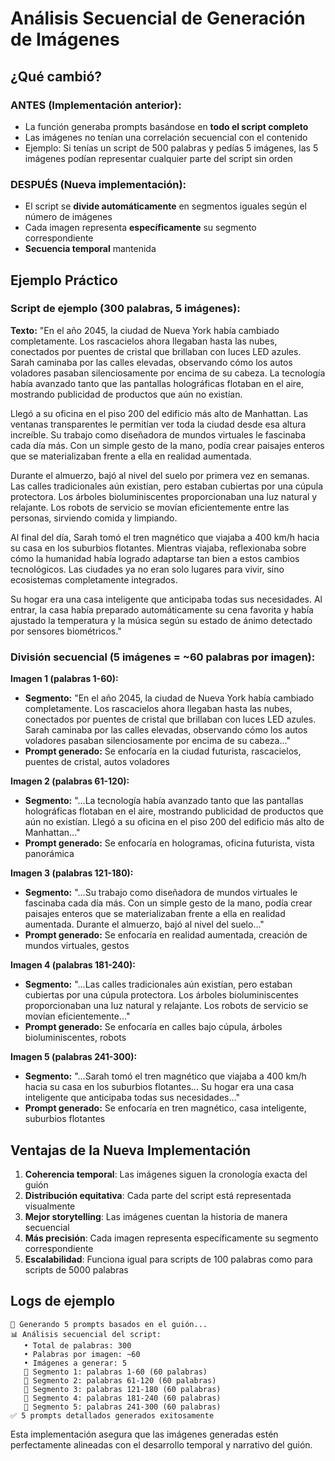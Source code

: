 # Análisis Secuencial de Generación de Imágenes

## ¿Qué cambió?

### ANTES (Implementación anterior):
- La función generaba prompts basándose en **todo el script completo**
- Las imágenes no tenían una correlación secuencial con el contenido
- Ejemplo: Si tenías un script de 500 palabras y pedías 5 imágenes, las 5 imágenes podían representar cualquier parte del script sin orden

### DESPUÉS (Nueva implementación):
- El script se **divide automáticamente** en segmentos iguales según el número de imágenes
- Cada imagen representa **específicamente** su segmento correspondiente
- **Secuencia temporal** mantenida

## Ejemplo Práctico

### Script de ejemplo (300 palabras, 5 imágenes):

**Texto:** "En el año 2045, la ciudad de Nueva York había cambiado completamente. Los rascacielos ahora llegaban hasta las nubes, conectados por puentes de cristal que brillaban con luces LED azules. Sarah caminaba por las calles elevadas, observando cómo los autos voladores pasaban silenciosamente por encima de su cabeza. La tecnología había avanzado tanto que las pantallas holográficas flotaban en el aire, mostrando publicidad de productos que aún no existían. 

Llegó a su oficina en el piso 200 del edificio más alto de Manhattan. Las ventanas transparentes le permitían ver toda la ciudad desde esa altura increíble. Su trabajo como diseñadora de mundos virtuales le fascinaba cada día más. Con un simple gesto de la mano, podía crear paisajes enteros que se materializaban frente a ella en realidad aumentada.

Durante el almuerzo, bajó al nivel del suelo por primera vez en semanas. Las calles tradicionales aún existían, pero estaban cubiertas por una cúpula protectora. Los árboles bioluminiscentes proporcionaban una luz natural y relajante. Los robots de servicio se movían eficientemente entre las personas, sirviendo comida y limpiando.

Al final del día, Sarah tomó el tren magnético que viajaba a 400 km/h hacia su casa en los suburbios flotantes. Mientras viajaba, reflexionaba sobre cómo la humanidad había logrado adaptarse tan bien a estos cambios tecnológicos. Las ciudades ya no eran solo lugares para vivir, sino ecosistemas completamente integrados.

Su hogar era una casa inteligente que anticipaba todas sus necesidades. Al entrar, la casa había preparado automáticamente su cena favorita y había ajustado la temperatura y la música según su estado de ánimo detectado por sensores biométricos."

### División secuencial (5 imágenes = ~60 palabras por imagen):

**Imagen 1 (palabras 1-60):**
- **Segmento:** "En el año 2045, la ciudad de Nueva York había cambiado completamente. Los rascacielos ahora llegaban hasta las nubes, conectados por puentes de cristal que brillaban con luces LED azules. Sarah caminaba por las calles elevadas, observando cómo los autos voladores pasaban silenciosamente por encima de su cabeza..."
- **Prompt generado:** Se enfocaría en la ciudad futurista, rascacielos, puentes de cristal, autos voladores

**Imagen 2 (palabras 61-120):**
- **Segmento:** "...La tecnología había avanzado tanto que las pantallas holográficas flotaban en el aire, mostrando publicidad de productos que aún no existían. Llegó a su oficina en el piso 200 del edificio más alto de Manhattan..."
- **Prompt generado:** Se enfocaría en hologramas, oficina futurista, vista panorámica

**Imagen 3 (palabras 121-180):**
- **Segmento:** "...Su trabajo como diseñadora de mundos virtuales le fascinaba cada día más. Con un simple gesto de la mano, podía crear paisajes enteros que se materializaban frente a ella en realidad aumentada. Durante el almuerzo, bajó al nivel del suelo..."
- **Prompt generado:** Se enfocaría en realidad aumentada, creación de mundos virtuales, gestos

**Imagen 4 (palabras 181-240):**
- **Segmento:** "...Las calles tradicionales aún existían, pero estaban cubiertas por una cúpula protectora. Los árboles bioluminiscentes proporcionaban una luz natural y relajante. Los robots de servicio se movían eficientemente..."
- **Prompt generado:** Se enfocaría en calles bajo cúpula, árboles bioluminiscentes, robots

**Imagen 5 (palabras 241-300):**
- **Segmento:** "...Sarah tomó el tren magnético que viajaba a 400 km/h hacia su casa en los suburbios flotantes... Su hogar era una casa inteligente que anticipaba todas sus necesidades..."
- **Prompt generado:** Se enfocaría en tren magnético, casa inteligente, suburbios flotantes

## Ventajas de la Nueva Implementación

1. **Coherencia temporal**: Las imágenes siguen la cronología exacta del guión
2. **Distribución equitativa**: Cada parte del script está representada visualmente
3. **Mejor storytelling**: Las imágenes cuentan la historia de manera secuencial
4. **Más precisión**: Cada imagen representa específicamente su segmento correspondiente
5. **Escalabilidad**: Funciona igual para scripts de 100 palabras como para scripts de 5000 palabras

## Logs de ejemplo

```
🎨 Generando 5 prompts basados en el guión...
📊 Análisis secuencial del script:
   • Total de palabras: 300
   • Palabras por imagen: ~60
   • Imágenes a generar: 5
   📝 Segmento 1: palabras 1-60 (60 palabras)
   📝 Segmento 2: palabras 61-120 (60 palabras)
   📝 Segmento 3: palabras 121-180 (60 palabras)
   📝 Segmento 4: palabras 181-240 (60 palabras)
   📝 Segmento 5: palabras 241-300 (60 palabras)
✅ 5 prompts detallados generados exitosamente
```

Esta implementación asegura que las imágenes generadas estén perfectamente alineadas con el desarrollo temporal y narrativo del guión.